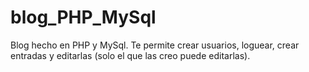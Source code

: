 # blog_PHP_MySql
Blog hecho en PHP y MySql. Te permite crear usuarios, loguear, crear entradas y editarlas (solo el que las creo puede editarlas).
